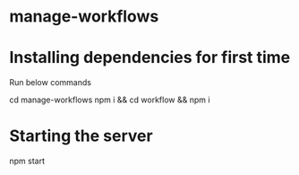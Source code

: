 # manage-workflows

# Installing dependencies for first time
Run below commands

cd manage-workflows
npm i && cd workflow && npm i

# Starting the server
npm start